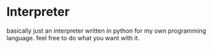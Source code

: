 # Interpreter
basically just an interpreter written in python for my own programming language. feel free to do what you want with it.
